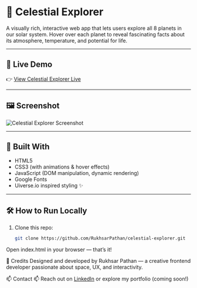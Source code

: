 # 🌌 Celestial Explorer

A visually rich, interactive web app that lets users explore all 8 planets in our solar system. Hover over each planet to reveal fascinating facts about its atmosphere, temperature, and potential for life.

---

## 🚀 Live Demo

👉 [View Celestial Explorer Live](https://rukhsarpathan.github.io/celestial-explorer/)

---

## 🖼️ Screenshot

![Celestial Explorer Screenshot](images/Screenshot.png)


---

## 🧪 Built With

- HTML5
- CSS3 (with animations & hover effects)
- JavaScript (DOM manipulation, dynamic rendering)
- Google Fonts
- Uiverse.io inspired styling ✨

---

## 🛠 How to Run Locally

1. Clone this repo:
   ```bash
   git clone https://github.com/RukhsarPathan/celestial-explorer.git
Open index.html in your browser — that’s it!

🌠 Credits
Designed and developed by Rukhsar Pathan — a creative frontend developer passionate about space, UX, and interactivity.

📫 Contact
📫 Reach out on [LinkedIn](https://www.linkedin.com/in/rukhsarpathan7/) or explore my portfolio (coming soon!)

